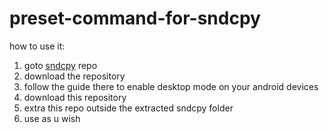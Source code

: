 # preset-command-for-sndcpy

how to use it:
1. goto [sndcpy](https://github.com/Genymobile/scrcpy) repo
2. download the repository
3. follow the guide there to enable desktop mode on your android devices
3. download this repository
4. extra this repo outside the extracted sndcpy folder
5. use as u wish
